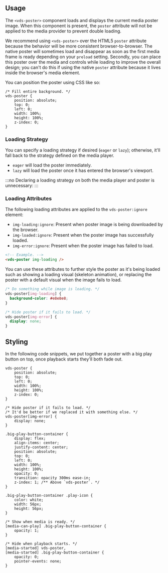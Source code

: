 ## Usage

The `<vds-poster>` component loads and displays the current media poster image. When
this component is present, the `poster` attribute will not be applied to the media provider to
prevent double loading.

We recommend using `<vds-poster>` over the HTML5 `poster` attribute because the behavior will
be more consistent browser-to-browser. The native poster will sometimes load and disappear as soon as the
first media frame is ready depending on your `preload` setting. Secondly, you can place this
poster over the media and controls while loading to improve the overall design; you can't do this
if using the native `poster` attribute because it lives inside the browser's media element.

<slot name="usage" />

You can position the poster using CSS like so:

```css:copy
/* Fill entire background. */
vds-poster {
	position: absolute;
	top: 0;
	left: 0;
	width: 100%;
	height: 100%;
	z-index: 0;
}
```

### Loading Strategy

You can specify a loading strategy if desired (`eager` or `lazy`); otherwise, it'll fall back to
the strategy defined on the media player.

- `eager` will load the poster immediately.
- `lazy` will load the poster once it has entered the browser's viewport.

<slot name="loading-strategy" />

:::no
Declaring a loading strategy on both the media player and poster is unnecessary:
:::

<slot name="double-loading-strategy" />

### Loading Attributes

The following loading attributes are applied to the `vds-poster:ignore` element:

- `img-loading:ignore`: Present when poster image is being downloaded by the browser.
- `img-loaded:ignore`: Present when the poster image has successfully loaded.
- `img-error:ignore`: Present when the poster image has failed to load.

```html
<!-- Example. -->
<vds-poster img-loading />
```

You can use these attributes to further style the poster as it's being loaded such as
showing a loading visual (skeleton animation), or replacing the poster with a default visual
when the image fails to load.

```css
/* Do something while image is loading. */
vds-poster[img-loading] {
  background-color: #e8e8e8;
}

/* Hide poster if it fails to load. */
vds-poster[img-error] {
  display: none;
}
```

## Styling

In the following code snippets, we put together a poster with a big play button on top, once
playback starts they'll both fade out.

<slot name="styling" />

```css:copy
vds-poster {
	position: absolute;
	top: 0;
	left: 0;
	width: 100%;
	height: 100%;
	z-index: 0;
}

/* Hide poster if it fails to load. */
/* It'd be better if we replaced it with something else. */
vds-poster[img-error] {
	display: none;
}

.big-play-button-container {
	display: flex;
	align-items: center;
	justify-content: center;
	position: absolute;
	top: 0;
	left: 0;
	width: 100%;
	height: 100%;
	opacity: 0;
	transition: opacity 300ms ease-in;
	z-index: 1; /** Above `vds-poster`. */
}

.big-play-button-container .play-icon {
	color: white;
	width: 56px;
	height: 56px;
}

/* Show when media is ready. */
[media-can-play] .big-play-button-container {
	opacity: 1;
}

/* Hide when playback starts. */
[media-started] vds-poster,
[media-started] .big-play-button-container {
	opacity: 0;
	pointer-events: none;
}
```
